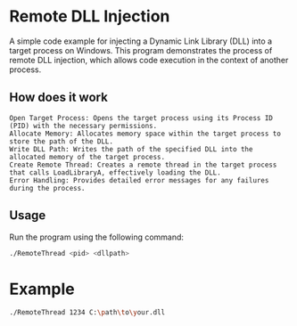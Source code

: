 # Remote DLL Injection

A simple code example for injecting a Dynamic Link Library (DLL) into a target process on Windows. This program demonstrates the process of remote DLL injection, which allows code execution in the context of another process.

## How does it work

    Open Target Process: Opens the target process using its Process ID (PID) with the necessary permissions.
    Allocate Memory: Allocates memory space within the target process to store the path of the DLL.
    Write DLL Path: Writes the path of the specified DLL into the allocated memory of the target process.
    Create Remote Thread: Creates a remote thread in the target process that calls LoadLibraryA, effectively loading the DLL.
    Error Handling: Provides detailed error messages for any failures during the process.

## Usage
Run the program using the following command:
```bash
./RemoteThread <pid> <dllpath>
```

# Example
```bash
./RemoteThread 1234 C:\path\to\your.dll
```
